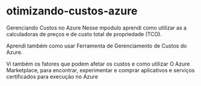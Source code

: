 # otimizando-custos-azure
Gerenciando Custos no Azure
Nesse mpodulo aprendi como utilizar as a calculadoras de preços e de custo total de propriedade (TCO).

Aprendi também como usar Ferramenta de Gerenciamento de Custos do Azure.

Vi também os fatores que podem afetar os custos e como utilizar O Azure Marketplace, para encontrar, experimentar e comprar aplicativos e serviços certificados para execução no Azure

